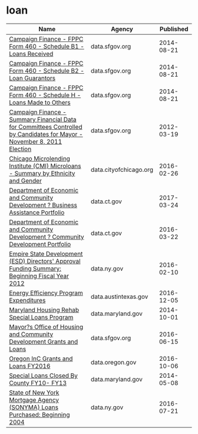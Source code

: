# loan

Name | Agency | Published
---- | ---- | ---------
[Campaign Finance - FPPC Form 460 - Schedule B1 - Loans Received](../socrata/4phr-3hrm.md) | data.sfgov.org | 2014-08-21
[Campaign Finance - FPPC Form 460 - Schedule B2 - Loan Guarantors](../socrata/ec3y-6ty9.md) | data.sfgov.org | 2014-08-21
[Campaign Finance - FPPC Form 460 - Schedule H - Loans Made to Others](../socrata/62ex-d3qk.md) | data.sfgov.org | 2014-08-21
[Campaign Finance - Summary Financial Data for Committees Controlled by Candidates for Mayor - November 8, 2011 Election](../socrata/csud-q746.md) | data.sfgov.org | 2012-03-19
[Chicago Microlending Institute (CMI) Microloans - Summary by Ethnicity and Gender](../socrata/4s8s-adbr.md) | data.cityofchicago.org | 2016-02-26
[Department of Economic and Community Development ? Business Assistance Portfolio](../socrata/xnw3-nytd.md) | data.ct.gov | 2017-03-24
[Department of Economic and Community Development ? Community Development Portfolio](../socrata/adkf-vin2.md) | data.ct.gov | 2016-03-22
[Empire State Development (ESD) Directors' Approval Funding Summary: Beginning Fiscal Year 2012](../socrata/ukw4-nsjd.md) | data.ny.gov | 2016-02-10
[Energy Efficiency Program Expenditures](../socrata/ep87-3zpp.md) | data.austintexas.gov | 2016-12-05
[Maryland Housing Rehab Special Loans Program](../socrata/serw-bgag.md) | data.maryland.gov | 2014-10-01
[Mayor?s Office of Housing and Community Development Grants and Loans](../socrata/ez9i-q28j.md) | data.sfgov.org | 2016-06-15
[Oregon InC Grants and Loans FY2016](../socrata/5rri-u7xe.md) | data.oregon.gov | 2016-10-06
[Special Loans Closed By County FY10- FY13](../socrata/8i2z-3urs.md) | data.maryland.gov | 2014-05-08
[State of New York Mortgage Agency (SONYMA) Loans Purchased: Beginning 2004](../socrata/22ew-dxez.md) | data.ny.gov | 2016-07-21

